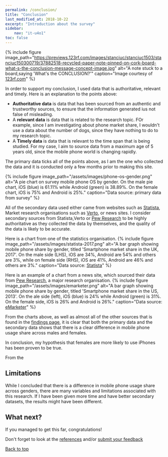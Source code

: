 ```yaml
---
permalink: /conclusion/
title: "Conclusion"
last_modified_at: 2018-10-22
excerpt: "Introduction about the survey"
sidebar:
    nav: "it-u4o1"
toc: false
---
```

{% include figure image_path="https://previews.123rf.com/images/stanciuc/stanciuc1503/stanciuc150300719/37882518-recycled-paper-note-pinned-on-cork-board-what-s-the-conclusion-message-concept-image.jpg" alt="A note stuck to a board,saying 'What's the CONCLUSION?'" caption="Image courtesy of [123rf.com](https://www.123rf.com/photo_37882518_recycled-paper-note-pinned-on-cork-board-what-s-the-conclusion-message-concept-image.html)" %}

In order to support my conclusion, I used data that is authoritative, relevant and timely. Here is an explanation to the points above:
* **Authoritative data** is data that has been sourced from an authentic and trustworthy sources, to ensure that the information generated ius not false of misleading.
* A **relevant data** is data that is related to the research topic. FOr example, since I am investigating about phone market share, I wouldn't use a data about the number of dogs, since they have nothing to do to my research topic.
* A **Timely data** is data that is relevant to the time span that is being studied. For my case, I aim to source data from a maximum age of 5 years old, since the mobile phone world is changing rapidly.

The primary data ticks all of the points above, as I am the one who collected the data and it is conducted only a few months prior to making this site.

{% include figure image_path="/assets/images/phone-os-gender.png" alt="A pie chart on survey mobile phone OS by gender. On the male pie chart, iOS (blue) is 61.11% while Android (green) is 38.89%. On the female chart, iOS is 75% and Android is 25%." caption="Data source: primary data from survey" %}

All of the secondary data used either came from websites such as [Statista](https://www.statista.com/), Market research organisations such as [Verto](https://www.vertoanalytics.com/), or news sites. I consider secondary sources from Statista,Verto or [Pew Research](http://www.pew.org/) to be highly authoritative as they collected the data by themselves, and the quality of the data is likely to be accurate.

Here is a chart from one of the statistics organisation.
{% include figure image_path="/assets/images/statista-2017.png" alt="A bar graph showing mobile phone share by gender, titled 'Smartphone market share in the UK, 2017'. On the male side (LHS), iOS are 34%, Android are 54% and others are 3%, while on female side (RHS), iOS are 41%, Android are 46% and others are 3%." caption="Data source: [Statista](https://www.statista.com/statistics/732632/share-of-cell-phone-brands-owned-in-the-uk-by-gender/)" %}

Here is an example of a chart from a news site, which sourced their data from [Pew Research](http://www.pew.org/), a major research organisation.
{% include figure image_path="/assets/images/emarketer.png" alt="A bar graph showing mobile phone share by gender, titled 'Smartphone market share in the US, 2013'. On the ale side (left), iOS (blue) is 24% while Android (green) is 31%. On the female side, iOS is 26% and Android is 26%." caption="Data source: [eMarketer](https://www.emarketer.com/Article/US-Smartphone-OS-Race-Still-Close-Men-Younger-Users-Favor-Android/1009961)" %}

From the charts above, as well as  almost all of the other sources that is found in the [findings page](https://megascrapper.github.io/mobile-phones-and-gender/findings/), it is clear that both the primary data and the secondary data shows that there is a clear difference in mobile phone usage share across males and females.

In conclusion, my hypothesis that females are more likely to use iPhones has been proven to be true.

From the
## Limitations
While I concluded that there is a difference in mobile phone usage share across genders, there are many variables and limitations associated with this research. If I have been given more time and have better secondary datasets, the results might have been different.

## What next?
If you managed to get this far, congratulations!

Don't forget to look at the [references](/mobile-phones-and-gender/credits/) and/or [submit your feedback](/mobile-phones-and-gender/feedback/)

[Back to top](#top)
